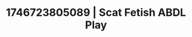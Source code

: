 ---
categories:
- Erotic focus
- AI-generated
- Naughty librarian
- Moonlit passion
- NSFW role reversal
- Afterglow vibes
- ASMR
- Cosplay
image: /assets/images/1746723805089.jpg
layout: post
seo:
  description: Featured content with sensual ABDL Play, Scat Fetish. HD images available.
  keywords: ABDL Play, Scat Fetish
  og_image: /assets/images/1746723805089.jpg
  schema_type: VisualArtwork
tags:
- ABDL Play
- Scat Fetish
- '#1746723805089'
title: 1746723805089 | Scat Fetish ABDL Play
---